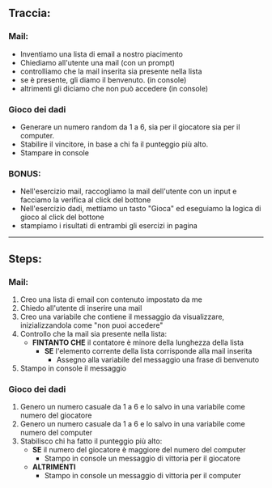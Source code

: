## Traccia:

### Mail:

- Inventiamo una lista di email a nostro piacimento
- Chiediamo all'utente una mail (con un prompt)
- controlliamo che la mail inserita sia presente nella lista
- se è presente, gli diamo il benvenuto. (in console)
- altrimenti gli diciamo che non può accedere (in console)

### Gioco dei dadi

- Generare un numero random da 1 a 6, sia per il giocatore sia per il computer.
- Stabilire il vincitore, in base a chi fa il punteggio più alto.
- Stampare in console

### BONUS:

- Nell'esercizio mail, raccogliamo la mail dell'utente con un input e facciamo la verifica al click del bottone
- Nell'esercizio dadi, mettiamo un tasto "Gioca" ed eseguiamo la logica di gioco al click del bottone
- stampiamo i risultati di entrambi gli esercizi in pagina

<hr>

## Steps:

### Mail:

1. Creo una lista di email con contenuto impostato da me
2. Chiedo all'utente di inserire una mail
3. Creo una variabile che contiene il messaggio da visualizzare, inizializzandola come "non puoi accedere"
4. Controllo che la mail sia presente nella lista:
   - **FINTANTO CHE** il contatore è minore della lunghezza della lista
     - **SE** l'elemento corrente della lista corrisponde alla mail inserita
       - Assegno alla variabile del messaggio una frase di benvenuto
5. Stampo in console il messaggio

### Gioco dei dadi

1. Genero un numero casuale da 1 a 6 e lo salvo in una variabile come numero del giocatore
2. Genero un numero casuale da 1 a 6 e lo salvo in una variabile come numero del computer
3. Stabilisco chi ha fatto il punteggio più alto:
   - **SE** il numero del giocatore è maggiore del numero del computer
     - Stampo in console un messaggio di vittoria per il giocatore
   - **ALTRIMENTI**
     - Stampo in console un messaggio di vittoria per il computer
